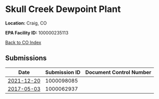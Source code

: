 # Skull Creek Dewpoint Plant

**Location:** Craig, CO

**EPA Facility ID:** 100000235113

[Back to CO Index](../../index.md)

## Submissions

| Date | Submission ID | Document Control Number |
|------|--------------|-------------------------|
| [2021-12-20](submissions/1000098085.md) | 1000098085 |  |
| [2017-05-03](submissions/1000062937.md) | 1000062937 |  |
